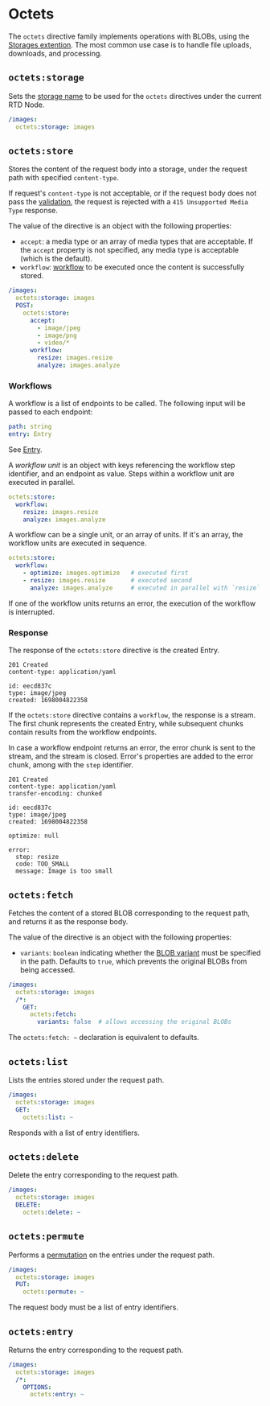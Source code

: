 # Octets

The `octets` directive family implements operations with BLOBs, using
the [Storages extention](/extensions/storages).
The most common use case is to handle file uploads, downloads, and processing.

## `octets:storage`

Sets the [storage name](/extensions/storages/readme.md#annotation) to be used for the `octets`
directives under the current RTD Node.

```yaml
/images:
  octets:storage: images
```

## `octets:store`

Stores the content of the request body into a storage, under the request path with
specified `content-type`.

If request's `content-type` is not acceptable, or if the request body does not pass
the [validation](/extensions/storages/readme.md#async-putpath-string-stream-readable-type-string-maybeentry),
the request is rejected with a `415 Unsupported Media Type` response.

The value of the directive is an object with the following properties:

- `accept`: a media type or an array of media types that are acceptable.
  If the `accept` property is not specified, any media type is acceptable (which is the default).
- `workflow`: [workflow](#workflows) to be executed once the content is successfully stored.

```yaml
/images:
  octets:storage: images
  POST:
    octets:store:
      accept:
        - image/jpeg
        - image/png
        - video/*
      workflow:
        resize: images.resize
        analyze: images.analyze
```

### Workflows

A workflow is a list of endpoints to be called.
The following input will be passed to each endpoint:

```yaml
path: string
entry: Entry
```

See [Entry](/extensions/storages/readme.md#entry).

A _workflow unit_ is an object with keys referencing the workflow step identifier, and an endpoint
as value.
Steps within a workflow unit are executed in parallel.

```yaml
octets:store:
  workflow:
    resize: images.resize
    analyze: images.analyze
```

A workflow can be a single unit, or an array of units.
If it's an array, the workflow units are executed in sequence.

```yaml
octets:store:
  workflow:
    - optimize: images.optimize   # executed first
    - resize: images.resize       # executed second
      analyze: images.analyze     # executed in parallel with `resize`
```

If one of the workflow units returns an error, the execution of the workflow is interrupted.

### Response

The response of the `octets:store` directive is the created Entry.

```
201 Created
content-type: application/yaml

id: eecd837c
type: image/jpeg
created: 1698004822358
```

If the `octets:store` directive contains a `workflow`, the response is a stream.
The first chunk represents the created Entry,
while subsequent chunks contain results from the workflow endpoints.

In case a workflow endpoint returns an error, the error chunk is sent to the stream, and the stream
is closed.
Error's properties are added to the error chunk, among with the `step` identifier.

```
201 Created
content-type: application/yaml
transfer-encoding: chunked

id: eecd837c
type: image/jpeg
created: 1698004822358

optimize: null

error:
  step: resize
  code: TOO_SMALL
  message: Image is too small
```

## `octets:fetch`

Fetches the content of a stored BLOB corresponding to the request path, and returns it as the
response body.

The value of the directive is an object with the following properties:

- `variants`: `boolean` indicating whether the
  [BLOB variant](/extensions/storages/readme.md#async-fetchpath-string-maybereadable) must be
  specified in the path.
  Defaults to `true`, which prevents the original BLOBs from being accessed.

```yaml
/images:
  octets:storage: images
  /*:
    GET:
      octets:fetch:
        variants: false  # allows accessing the original BLOBs
```

The `octets:fetch: ~` declaration is equivalent to defaults.

## `octets:list`

Lists the entries stored under the request path.

```yaml
/images:
  octets:storage: images
  GET:
    octets:list: ~
```

Responds with a list of entry identifiers.

## `octets:delete`

Delete the entry corresponding to the request path.

```yaml
/images:
  octets:storage: images
  DELETE:
    octets:delete: ~
```

## `octets:permute`

Performs
a [permutation](/extensions/storages/readme.md#async-permutepath-string-ids-string-maybevoid) on the
entries
under the request path.

```yaml
/images:
  octets:storage: images
  PUT:
    octets:permute: ~
```

The request body must be a list of entry identifiers.

## `octets:entry`

Returns the entry corresponding to the request path.

```yaml
/images:
  octets:storage: images
  /*:
    OPTIONS:
      octets:entry: ~
```
